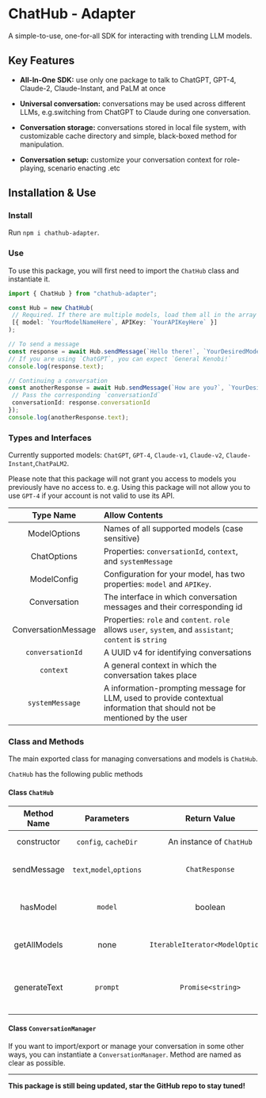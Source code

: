 # ChatHub - Adapter

A simple-to-use, one-for-all SDK for interacting with trending LLM models.

## Key Features

- **All-In-One SDK:** use only one package to talk to ChatGPT, GPT-4, Claude-2, Claude-Instant, and PaLM at once

- **Universal conversation:** conversations may be used across different LLMs, e.g.switching from ChatGPT to Claude during one conversation.

- **Conversation storage:** conversations stored in local file system, with customizable cache directory and simple, black-boxed method for manipulation.

- **Conversation setup:** customize your conversation context for role-playing, scenario enacting .etc

## Installation & Use

### Install

Run `npm i chathub-adapter`.

### Use

To use this package, you will first need to import the `ChatHub` class and instantiate it.

```typescript
import { ChatHub } from "chathub-adapter";

const Hub = new ChatHub(
 // Required. If there are multiple models, load them all in the array
 [{ model: `YourModelNameHere`, APIKey: `YourAPIKeyHere` }]
);

// To send a message
const response = await Hub.sendMessage(`Hello there!`, `YourDesiredModel`);
// If you are using `ChatGPT`, you can expect `General Kenobi!`
console.log(response.text);

// Continuing a conversation
const anotherResponse = await Hub.sendMessage(`How are you?`, `YourDesiredModel`, {
 // Pass the corresponding `conversationId`
 conversationId: response.conversationId
});
console.log(anotherResponse.text);
```

### Types and Interfaces

Currently supported models: `ChatGPT`, `GPT-4`, `Claude-v1`, `Claude-v2`, `Claude-Instant`,`ChatPaLM2`.

Please note that this package will not grant you access to models you previously have no access to. e.g. Using this package will not allow you to use `GPT-4` if your account is not valid to use its API.

|Type Name|Allow Contents|
|:---:|:----|
|ModelOptions|Names of all supported models (case sensitive)|
|ChatOptions|Properties: `conversationId`, `context`, and `systemMessage`|
|ModelConfig|Configuration for your model, has two properties: `model` and `APIKey`.|
|Conversation|The interface in which conversation messages and their corresponding id|
|ConversationMessage|Properties: `role` and `content`. `role` allows `user`, `system`, and `assistant`; `content` is `string`|
|`conversationId`|A UUID v4 for identifying conversations|
|`context`|A general context in which the conversation takes place|
|`systemMessage`|A information-prompting message for LLM, used to provide contextual information that should not be mentioned by the user|

### Class and Methods

The main exported class for managing conversations and models is `ChatHub`.

`ChatHub` has the following public methods

#### Class `ChatHub`

|Method Name|Parameters|Return Value|Function|
|:-----:|:-----:|:-----:|:-----|
|constructor|`config`, `cacheDir`|An instance of `ChatHub`|Instantiate a `ChatHub` class|
|sendMessage|`text`,`model`,`options`|`ChatResponse`|Send your message to designated model|
|hasModel|`model`|boolean|Check whether a certain model is activated in the `ChatHub` instance|
|getAllModels|none|`IterableIterator<ModelOptions>`|An iterator for all instantiated models|
|generateText|`prompt`|`Promise<string>`|The generated text with `TextPaLM`(currently only supports `TextPaLM`)|

#### Class `ConversationManager`

If you want to import/export or manage your conversation in some other ways, you can instantiate a `ConversationManager`. Method are named as clear as possible.

-------
**This package is still being updated, star the GitHub repo to stay tuned!**
